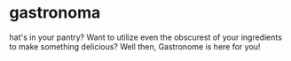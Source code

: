 # gastronoma
hat's in your pantry? Want to utilize even the obscurest of your ingredients to make something delicious? Well then, Gastronome is here for you!
